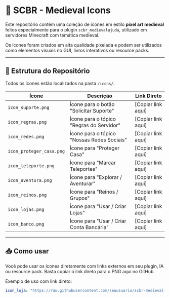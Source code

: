 # 🧱 SCBR - Medieval Icons

Este repositório contém uma coleção de ícones em estilo **pixel art medieval** feitos especialmente para o plugin `scbr_medievalajuda`, utilizado em servidores Minecraft com temática medieval.

Os ícones foram criados em alta qualidade pixelada e podem ser utilizados como elementos visuais no GUI, livros interativos ou resource packs.

---

## 📂 Estrutura do Repositório

Todos os ícones estão localizados na pasta `/icons/`.

| Ícone                          | Descrição                          | Link Direto |
|-------------------------------|-------------------------------------|-------------|
| `icon_suporte.png`            | Ícone para o botão "Solicitar Suporte" | [Copiar link aqui] |
| `icon_regras.png`             | Ícone para o tópico "Regras do Servidor" | [Copiar link aqui] |
| `icon_redes.png`              | Ícone para o tópico "Nossas Redes Sociais" | [Copiar link aqui] |
| `icon_proteger_casa.png`      | Ícone para "Proteger Casa"            | [Copiar link aqui] |
| `icon_teleporte.png`          | Ícone para "Marcar Teleportes"        | [Copiar link aqui] |
| `icon_aventura.png`           | Ícone para "Explorar / Aventurar"     | [Copiar link aqui] |
| `icon_reinos.png`             | Ícone para "Reinos / Grupos"          | [Copiar link aqui] |
| `icon_lojas.png`              | Ícone para "Usar / Criar Lojas"       | [Copiar link aqui] |
| `icon_banco.png`              | Ícone para "Usar / Criar Conta Bancária" | [Copiar link aqui] |

---

## 📥 Como usar

Você pode usar os ícones diretamente com links externos em seu plugin, IA ou resource pack. Basta copiar o link direto para o PNG aqui no GitHub.

Exemplo de uso com link direto:

```yaml
icon_loja: "https://raw.githubusercontent.com/seuusuario/scbr-medieval-icons/main/icons/icon_lojas.png"
